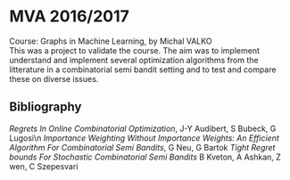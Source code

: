 # MVA 2016/2017
Course: Graphs in Machine Learning, by Michal VALKO  
This was a project to validate the course. The aim was to implement understand and implement several optimization algorithms from the litterature in a combinatorial semi bandit setting and to test and compare these on diverse issues.  
## Bibliography
*Regrets In Online Combinatorial Optimization*, J-Y Audibert, S Bubeck, G Lugosi\n
*Importance Weighting Without Importance Weights: An Efficient Algorithm For Combinatorial Semi Bandits*, G Neu, G Bartok
*Tight Regret bounds For Stochastic Combinatorial Semi Bandits* B Kveton, A Ashkan, Z wen, C Szepesvari
